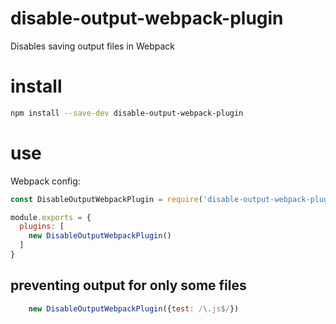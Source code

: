 # disable-output-webpack-plugin
Disables saving output files in Webpack

# install

```sh
npm install --save-dev disable-output-webpack-plugin
```

# use

Webpack config:

```javascript
const DisableOutputWebpackPlugin = require('disable-output-webpack-plugin');

module.exports = {
  plugins: [
    new DisableOutputWebpackPlugin()
  ]
}
```

## preventing output for only some files

```javascript
    new DisableOutputWebpackPlugin({test: /\.js$/})
```
